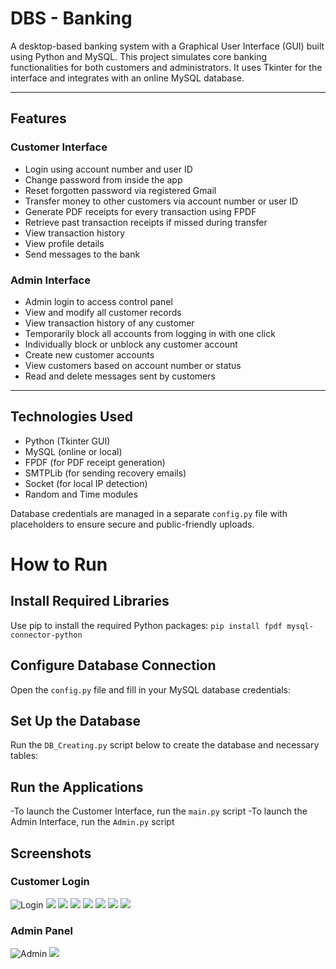 # DBS - Banking

A desktop-based banking system with a Graphical User Interface (GUI) built using Python and MySQL. This project simulates core banking functionalities for both customers and administrators. It uses Tkinter for the interface and integrates with an online MySQL database.

---

## Features

### Customer Interface
- Login using account number and user ID
- Change password from inside the app
- Reset forgotten password via registered Gmail
- Transfer money to other customers via account number or user ID
- Generate PDF receipts for every transaction using FPDF
- Retrieve past transaction receipts if missed during transfer
- View transaction history
- View profile details
- Send messages to the bank

### Admin Interface
- Admin login to access control panel
- View and modify all customer records
- View transaction history of any customer
- Temporarily block all accounts from logging in with one click
- Individually block or unblock any customer account
- Create new customer accounts
- View customers based on account number or status
- Read and delete messages sent by customers

---

## Technologies Used

- Python (Tkinter GUI)
- MySQL (online or local)
- FPDF (for PDF receipt generation)
- SMTPLib (for sending recovery emails)
- Socket (for local IP detection)
- Random and Time modules

Database credentials are managed in a separate `config.py` file with placeholders to ensure secure and public-friendly uploads.

# How to Run
## Install Required Libraries
Use pip to install the required Python packages:
```pip install fpdf mysql-connector-python```

## Configure Database Connection
Open the `config.py` file and fill in your MySQL database credentials:

## Set Up the Database
Run the `DB_Creating.py` script below to create the database and necessary tables:

## Run the Applications
-To launch the Customer Interface, run the `main.py` script
-To launch the Admin Interface, run the `Admin.py` script

## Screenshots

### Customer Login
![Login](Assets/customer_login.png)
![](Assets/3.png)
![](Assets/4.png)
![](Assets/4.1.png)
![](Assets/5.png)
![](Assets/6.png)
![](Assets/7.png)
![](Assets/8.png)


### Admin Panel
![Admin](Assets/admin_panel.png)
![](Assets/9.png)

